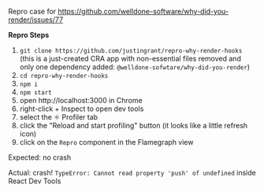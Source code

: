 Repro case for https://github.com/welldone-software/why-did-you-render/issues/77

**Repro Steps**

1. `git clone https://github.com/justingrant/repro-why-render-hooks` (this is a just-created CRA app with non-essential files removed and only one dependency added: `@welldone-sofwtare/why-did-you-render`)
2. `cd repro-why-render-hooks`
3. `npm i`
4. `npm start`
5. open http://localhost:3000 in Chrome
6. right-click + Inspect to open dev tools
7. select the ⚛ Profiler tab
8. click the "Reload and start profiling" button (it looks like a little refresh icon)
9. click on the `Repro` component in the Flamegraph view

Expected: no crash

Actual: crash! `TypeError: Cannot read property 'push' of undefined` inside React Dev Tools
